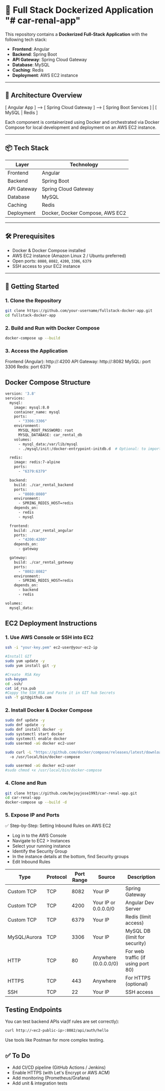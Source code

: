 # 🚀 Full Stack Dockerized Application "# car-renal-app" 

This repository contains a **Dockerized Full-Stack Application** with the following tech stack:

- **Frontend**: Angular  
- **Backend**: Spring Boot  
- **API Gateway**: Spring Cloud Gateway  
- **Database**: MySQL  
- **Caching**: Redis  
- **Deployment**: AWS EC2 instance

---

## 🧱 Architecture Overview

[ Angular App ] --> [ Spring Cloud Gateway ] --> [ Spring Boot Services ]
| [ MySQL | Redis ]


Each component is containerized using Docker and orchestrated via Docker Compose for local development and deployment on an AWS EC2 instance.

---

## 📦 Tech Stack

| Layer        | Technology          |
|--------------|---------------------|
| Frontend     | Angular             |
| Backend      | Spring Boot         |
| API Gateway  | Spring Cloud Gateway|
| Database     | MySQL               |
| Caching      | Redis               |
| Deployment   | Docker, Docker Compose, AWS EC2 |

---

## 🛠️ Prerequisites
- Docker & Docker Compose installed
- AWS EC2 instance (Amazon Linux 2 / Ubuntu preferred)
- Open ports: `8080`, `8082`, `4200`, `3306`, `6379`
- SSH access to your EC2 instance
---

## 🚀 Getting Started

### 1. Clone the Repository

```bash
git clone https://github.com/your-username/fullstack-docker-app.git
cd fullstack-docker-app
```
### 2. Build and Run with Docker Compose
```bash
docker-compose up --build
```
### 3. Access the Application

Frontend (Angular): http://<your-ec2-public-ip>:4200
API Gateway: http://<your-ec2-public-ip>:8082
MySQL: port 3306
Redis: port 6379


## Docker Compose Structure

```bash
version: '3.8'
services:
  mysql:
    image: mysql:8.0
    container_name: mysql
    ports:
      - "3306:3306"
    environment:
      MYSQL_ROOT_PASSWORD: root
      MYSQL_DATABASE: car_rental_db
    volumes:
      - mysql_data:/var/lib/mysql
      - ./mysql/init:/docker-entrypoint-initdb.d  # Optional: to import .sql file

  redis:
    image: redis:7-alpine
    ports:
      - "6379:6379"

  backend:
    build: ./car_rental_backend
    ports:
      - "8080:8080"
    environment:
      - SPRING_REDIS_HOST=redis
    depends_on:
      - redis
      - mysql

  frontend:
    build: ./car_rental_angular
    ports:
      - "4200:4200"
    depends_on:
      - gateway

  gateway:
    build: ./car_rental_gateway
    ports:
      - "8082:8082"
    environment:
      - SPRING_REDIS_HOST=redis
    depends_on:
      - backend
      - redis

volumes:
  mysql_data:
```

## EC2 Deployment Instructions

### 1. Use AWS Console or SSH into EC2

```bash
ssh -i "your-key.pem" ec2-user@your-ec2-ip

#Install GIT
sudo yum update -y
sudo yum install git -y

#Create  RSA Key
ssh-keygen
cd .ssh/
cat id_rsa.pub
#Coppy the SSH_RSA and Paste it in GIT hub Secrets
ssh -T git@github.com
```

### 2. Install Docker & Docker Compose

```bash
sudo dnf update -y
sudo dnf update -y
sudo dnf install docker -y
sudo systemctl start docker
sudo systemctl enable docker
sudo usermod -aG docker ec2-user

sudo curl -L "https://github.com/docker/compose/releases/latest/download/docker-compose-$(uname -s)-$(uname -m)"
  -o /usr/local/bin/docker-compose

sudo usermod -aG docker ec2-user
#sudo chmod +x /usr/local/bin/docker-compose
```
### 4. Clone and Run

```bash
git clone https://github.com/bejoyjose1993/car-renal-app.git
cd car-renal-app
docker-compose up --build -d
```

### 5. Expose IP and Ports 

✅ Step-by-Step: Setting Inbound Rules on AWS EC2
-  Log in to the AWS Console
-  Navigate to EC2 > Instances
-  Select your running instance
-  Identify the Security Group
-  In the instance details at the bottom, find Security groups
- Edit Inbound Rules

| Type         | Protocol | Port Range | Source               | Description                        |
| ------------ | -------- | ---------- | -------------------- | ---------------------------------- |
| Custom TCP   | TCP      | 8082       | Your IP              | Spring Gateway                     |
| Custom TCP   | TCP      | 4200       | Your IP or 0.0.0.0/0 | Angular Dev Server                 |
| Custom TCP   | TCP      | 6379       | Your IP              | Redis (limit access)               |
| MySQL/Aurora | TCP      | 3306       | Your IP              | MySQL DB (limit for security)      |
| HTTP         | TCP      | 80         | Anywhere (0.0.0.0/0) | For web traffic (if using port 80) |
| HTTPS        | TCP      | 443        | Anywhere             | For HTTPS (optional)               |
| SSH          | TCP      | 22         | Your IP              | SSH access                         |


## Testing Endpoints
You can test backend APIs via(If rules are set correctly):

```bash
curl http://<ec2-public-ip>:8082/api/auth/hello
```
Use tools like Postman for more complex testing.

## ✅ To Do
-  Add CI/CD pipeline (GitHub Actions / Jenkins)
-  Enable HTTPS (with Let's Encrypt or AWS ACM)
-  Add monitoring (Prometheus/Grafana)
-  Add unit & integration tests
